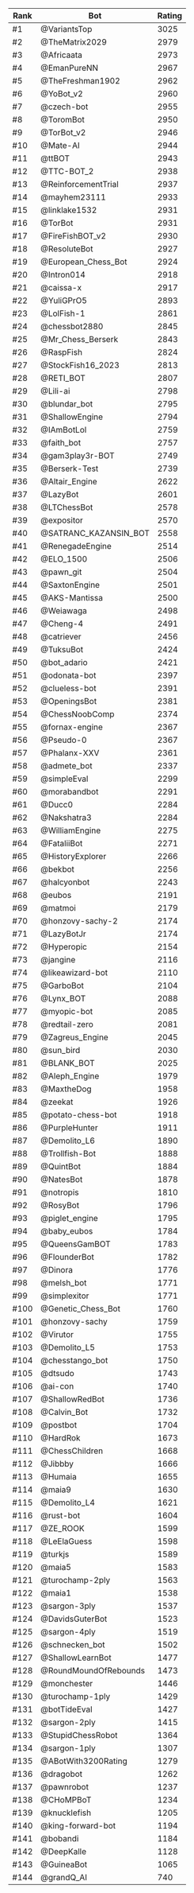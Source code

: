 Rank|Bot|Rating
---|---|---
#1|@VariantsTop|3025
#2|@TheMatrix2029|2979
#3|@Africaata|2973
#4|@EmanPureNN|2967
#5|@TheFreshman1902|2962
#6|@YoBot_v2|2960
#7|@czech-bot|2955
#8|@ToromBot|2950
#9|@TorBot_v2|2946
#10|@Mate-AI|2944
#11|@ttBOT|2943
#12|@TTC-BOT_2|2938
#13|@ReinforcementTrial|2937
#14|@mayhem23111|2933
#15|@linklake1532|2931
#16|@TorBot|2931
#17|@FireFishBOT_v2|2930
#18|@ResoluteBot|2927
#19|@European_Chess_Bot|2924
#20|@Intron014|2918
#21|@caissa-x|2917
#22|@YuliGPrO5|2893
#23|@LolFish-1|2861
#24|@chessbot2880|2845
#25|@Mr_Chess_Berserk|2843
#26|@RaspFish|2824
#27|@StockFish16_2023|2813
#28|@RETI_BOT|2807
#29|@Lili-ai|2798
#30|@blundar_bot|2795
#31|@ShallowEngine|2794
#32|@IAmBotLol|2759
#33|@faith_bot|2757
#34|@gam3play3r-BOT|2749
#35|@Berserk-Test|2739
#36|@Altair_Engine|2622
#37|@LazyBot|2601
#38|@LTChessBot|2578
#39|@expositor|2570
#40|@SATRANC_KAZANSIN_BOT|2558
#41|@RenegadeEngine|2514
#42|@ELO_1500|2506
#43|@pawn_git|2504
#44|@SaxtonEngine|2501
#45|@AKS-Mantissa|2500
#46|@Weiawaga|2498
#47|@Cheng-4|2491
#48|@catriever|2456
#49|@TuksuBot|2424
#50|@bot_adario|2421
#51|@odonata-bot|2397
#52|@clueless-bot|2391
#53|@OpeningsBot|2381
#54|@ChessNoobComp|2374
#55|@fornax-engine|2367
#56|@Pseudo-0|2367
#57|@Phalanx-XXV|2361
#58|@admete_bot|2337
#59|@simpleEval|2299
#60|@morabandbot|2291
#61|@Ducc0|2284
#62|@Nakshatra3|2284
#63|@WilliamEngine|2275
#64|@FataliiBot|2271
#65|@HistoryExplorer|2266
#66|@bekbot|2256
#67|@halcyonbot|2243
#68|@eubos|2191
#69|@matmoi|2179
#70|@honzovy-sachy-2|2174
#71|@LazyBotJr|2174
#72|@Hyperopic|2154
#73|@jangine|2116
#74|@likeawizard-bot|2110
#75|@GarboBot|2104
#76|@Lynx_BOT|2088
#77|@myopic-bot|2085
#78|@redtail-zero|2081
#79|@Zagreus_Engine|2045
#80|@sun_bird|2030
#81|@BLANK_BOT|2025
#82|@Aleph_Engine|1979
#83|@MaxtheDog|1958
#84|@zeekat|1926
#85|@potato-chess-bot|1918
#86|@PurpleHunter|1911
#87|@Demolito_L6|1890
#88|@Trollfish-Bot|1888
#89|@QuintBot|1884
#90|@NatesBot|1878
#91|@notropis|1810
#92|@RosyBot|1796
#93|@piglet_engine|1795
#94|@baby_eubos|1784
#95|@QueensGamBOT|1783
#96|@FlounderBot|1782
#97|@Dinora|1776
#98|@melsh_bot|1771
#99|@simplexitor|1771
#100|@Genetic_Chess_Bot|1760
#101|@honzovy-sachy|1759
#102|@Virutor|1755
#103|@Demolito_L5|1753
#104|@chesstango_bot|1750
#105|@dtsudo|1743
#106|@ai-con|1740
#107|@ShallowRedBot|1736
#108|@Calvin_Bot|1732
#109|@postbot|1704
#110|@HardRok|1673
#111|@ChessChildren|1668
#112|@Jibbby|1666
#113|@Humaia|1655
#114|@maia9|1630
#115|@Demolito_L4|1621
#116|@rust-bot|1604
#117|@ZE_ROOK|1599
#118|@LeElaGuess|1598
#119|@turkjs|1589
#120|@maia5|1583
#121|@turochamp-2ply|1563
#122|@maia1|1538
#123|@sargon-3ply|1537
#124|@DavidsGuterBot|1523
#125|@sargon-4ply|1519
#126|@schnecken_bot|1502
#127|@ShallowLearnBot|1477
#128|@RoundMoundOfRebounds|1473
#129|@monchester|1446
#130|@turochamp-1ply|1429
#131|@botTideEval|1427
#132|@sargon-2ply|1415
#133|@StupidChessRobot|1364
#134|@sargon-1ply|1307
#135|@ABotWith3200Rating|1279
#136|@dragobot|1262
#137|@pawnrobot|1237
#138|@CHoMPBoT|1234
#139|@knucklefish|1205
#140|@king-forward-bot|1194
#141|@bobandi|1184
#142|@DeepKalle|1128
#143|@GuineaBot|1065
#144|@grandQ_AI|740
